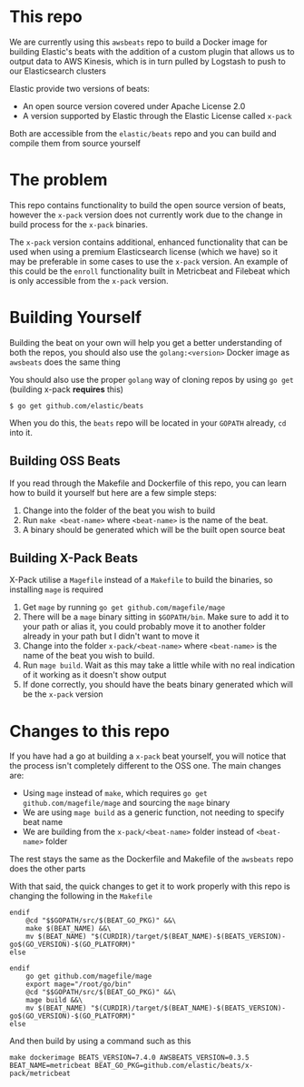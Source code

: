 # This repo
We are currently using this `awsbeats` repo to build a Docker image for building Elastic's beats with the addition of a custom plugin that allows us to output data to AWS Kinesis, which is in turn pulled by Logstash to push to our Elasticsearch clusters

Elastic provide two versions of beats:
* An open source version covered under Apache License 2.0
* A version supported by Elastic through the Elastic License called `x-pack`

Both are accessible from the `elastic/beats` repo and you can build and compile them from source yourself

# The problem
This repo contains functionality to build the open source version of beats, however the `x-pack` version does not currently work due to the change in build process for the `x-pack` binaries.

The `x-pack` version contains additional, enhanced functionality that can be used when using a premium Elasticsearch license (which we have) so it may be preferable in some cases to use the `x-pack` version. An example of this could be the `enroll` functionality built in Metricbeat and Filebeat which is only accessible from the `x-pack` version.

# Building Yourself
Building the beat on your own will help you get a better understanding of both the repos, you should also use the `golang:<version>` Docker image as `awsbeats` does the same thing

You should also use the proper `golang` way of cloning repos by using `go get` (building x-pack **requires** this)
```
$ go get github.com/elastic/beats
```
When you do this, the `beats` repo will be located in your `GOPATH` already, `cd` into it.
## Building OSS Beats
If you read through the Makefile and Dockerfile of this repo, you can learn how to build it yourself but here are a few simple steps:
1. Change into the folder of the beat you wish to build
2. Run `make <beat-name>` where `<beat-name>` is the name of the beat.
3. A binary should be generated which will be the built open source beat

## Building X-Pack Beats
X-Pack utilise a `Magefile` instead of a `Makefile` to build the binaries, so installing `mage` is required
1. Get `mage` by running `go get github.com/magefile/mage`
2. There will be a `mage` binary sitting in `$GOPATH/bin`. Make sure to add it to your path or alias it, you could probably move it to another folder already in your path but I didn't want to move it
3. Change into the folder `x-pack/<beat-name>` where `<beat-name>` is the name of the beat you wish to build.
4. Run `mage build`. Wait as this may take a little while with no real indication of it working as it doesn't show output
5. If done correctly, you should have the beats binary generated which will be the `x-pack` version

# Changes to this repo
If you have had a go at building a `x-pack` beat yourself, you will notice that the process isn't completely different to the OSS one. The main changes are:
* Using `mage` instead of `make`, which requires `go get github.com/magefile/mage` and sourcing the `mage` binary
* We are using `mage build` as a generic function, not needing to specify beat name
* We are building from the `x-pack/<beat-name>` folder instead of `<beat-name>` folder

The rest stays the same as the Dockerfile and Makefile of the `awsbeats` repo does the other parts

With that said, the quick changes to get it to work properly with this repo is changing the following in the `Makefile`
```
endif
	@cd "$$GOPATH/src/$(BEAT_GO_PKG)" &&\
	make $(BEAT_NAME) &&\
	mv $(BEAT_NAME) "$(CURDIR)/target/$(BEAT_NAME)-$(BEATS_VERSION)-go$(GO_VERSION)-$(GO_PLATFORM)"
else
```
```
endif
	go get github.com/magefile/mage
	export mage="/root/go/bin"
	@cd "$$GOPATH/src/$(BEAT_GO_PKG)" &&\
	mage build &&\
	mv $(BEAT_NAME) "$(CURDIR)/target/$(BEAT_NAME)-$(BEATS_VERSION)-go$(GO_VERSION)-$(GO_PLATFORM)"
else
```

And then build by using a command such as this
```
make dockerimage BEATS_VERSION=7.4.0 AWSBEATS_VERSION=0.3.5 BEAT_NAME=metricbeat BEAT_GO_PKG=github.com/elastic/beats/x-pack/metricbeat
```
